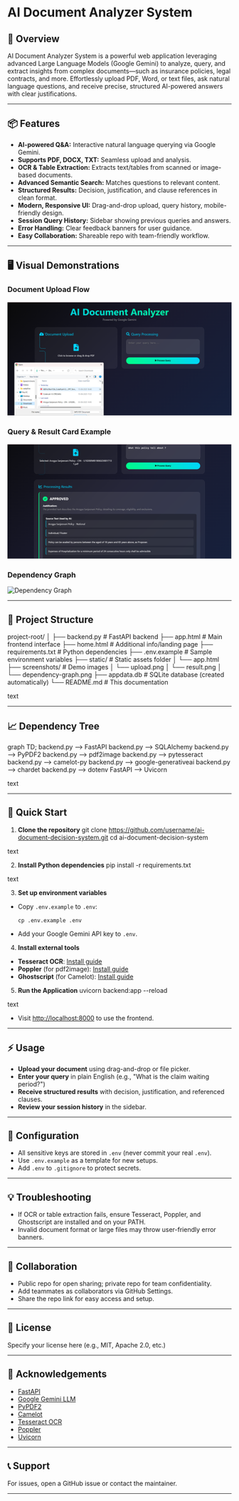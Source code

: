# AI Document Analyzer System

## 🌟 Overview
AI Document Analyzer System is a powerful web application leveraging advanced Large Language Models (Google Gemini) to analyze, query, and extract insights from complex documents—such as insurance policies, legal contracts, and more. Effortlessly upload PDF, Word, or text files, ask natural language questions, and receive precise, structured AI-powered answers with clear justifications.

---

## 📦 Features
- **AI-powered Q&A:** Interactive natural language querying via Google Gemini.
- **Supports PDF, DOCX, TXT:** Seamless upload and analysis.
- **OCR & Table Extraction:** Extracts text/tables from scanned or image-based documents.
- **Advanced Semantic Search:** Matches questions to relevant content.
- **Structured Results:** Decision, justification, and clause references in clean format.
- **Modern, Responsive UI:** Drag-and-drop upload, query history, mobile-friendly design.
- **Session Query History:** Sidebar showing previous queries and answers.
- **Error Handling:** Clear feedback banners for user guidance.
- **Easy Collaboration:** Shareable repo with team-friendly workflow.

---

## 🖥️ Visual Demonstrations

### Document Upload Flow
![Document Upload Screenshot](upload.png)

### Query & Result Card Example
![Result Screenshot](result.png)

### Dependency Graph
![Dependency Graph](screenshots/dependency-graph.png)

---

## 🌳 Project Structure

project-root/
│
├── backend.py # FastAPI backend
├── app.html # Main frontend interface
├── home.html # Additional info/landing page
├── requirements.txt # Python dependencies
├── .env.example # Sample environment variables
├── static/ # Static assets folder
│ └── app.html
├── screenshots/ # Demo images
│ └── upload.png
│ └── result.png
│ └── dependency-graph.png
├── appdata.db # SQLite database (created automatically)
└── README.md # This documentation

text

---

## 📈 Dependency Tree

graph TD;
backend.py --> FastAPI
backend.py --> SQLAlchemy
backend.py --> PyPDF2
backend.py --> pdf2image
backend.py --> pytesseract
backend.py --> camelot-py
backend.py --> google-generativeai
backend.py --> chardet
backend.py --> dotenv
FastAPI --> Uvicorn

text

---

## 🚀 Quick Start

1. **Clone the repository**
git clone https://github.com/username/ai-document-decision-system.git
cd ai-document-decision-system

text

2. **Install Python dependencies**
pip install -r requirements.txt

text

3. **Set up environment variables**
- Copy `.env.example` to `.env`:
  ```
  cp .env.example .env
  ```
- Add your Google Gemini API key to `.env`.

4. **Install external tools**
- **Tesseract OCR**: [Install guide](https://github.com/tesseract-ocr/tesseract)
- **Poppler** (for pdf2image): [Install guide](https://poppler.freedesktop.org/)
- **Ghostscript** (for Camelot): [Install guide](https://www.ghostscript.com/)

5. **Run the Application**
uvicorn backend:app --reload

text
- Visit [http://localhost:8000](http://localhost:8000) to use the frontend.

---

## ⚡ Usage

- **Upload your document** using drag-and-drop or file picker.
- **Enter your query** in plain English (e.g., "What is the claim waiting period?")
- **Receive structured results** with decision, justification, and referenced clauses.
- **Review your session history** in the sidebar.

---

## 🧩 Configuration

- All sensitive keys are stored in `.env` (never commit your real `.env`).
- Use `.env.example` as a template for new setups.
- Add `.env` to `.gitignore` to protect secrets.

---

## 💡 Troubleshooting

- If OCR or table extraction fails, ensure Tesseract, Poppler, and Ghostscript are installed and on your PATH.
- Invalid document format or large files may throw user-friendly error banners.

---

## 👥 Collaboration

- Public repo for open sharing; private repo for team confidentiality.
- Add teammates as collaborators via GitHub Settings.
- Share the repo link for easy access and setup.

---

## 📜 License

Specify your license here (e.g., MIT, Apache 2.0, etc.)

---

## 🙏 Acknowledgements

- [FastAPI](https://fastapi.tiangolo.com/)
- [Google Gemini LLM](https://ai.google.dev/)
- [PyPDF2](https://github.com/py-pdf/PyPDF2)
- [Camelot](https://camelot-py.readthedocs.io/)
- [Tesseract OCR](https://github.com/tesseract-ocr/tesseract)
- [Poppler](https://poppler.freedesktop.org/)
- [Uvicorn](https://www.uvicorn.org/)

---

## 📞 Support

For issues, open a GitHub issue or contact the maintainer.

---

